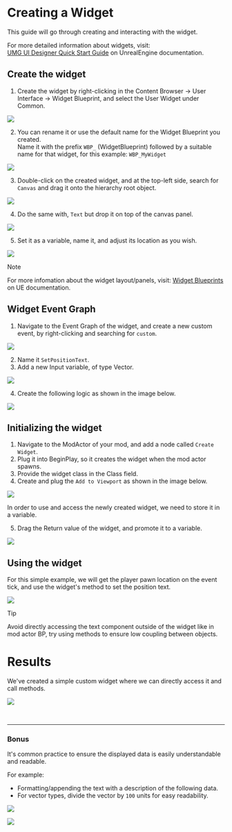 # Creating a Widget
This guide will go through creating and interacting with the widget.

For more detailed information about widgets, visit: <br>
[UMG UI Designer Quick Start Guide](https://dev.epicgames.com/documentation/en-us/unreal-engine/umg-ui-designer-quick-start-guide-in-unreal-engine) on UnrealEngine documentation.

## Create the widget
1. Create the widget by right-clicking in the Content Browser -> User Interface -> Widget Blueprint, and select the User Widget under Common.

![](/Media/CreatingWidget/1.png)

2. You can rename it or use the default name for the Widget Blueprint you created.<br>
Name it with the prefix `WBP_` (WidgetBlueprint) 
followed by a suitable name for that widget, for this example: `WBP_MyWidget`

![](/Media/CreatingWidget/3.png)

3. Double-click on the created widget, and at the top-left side, search for `Canvas` and drag it onto the hierarchy root object.

![](/Media/CreatingWidget/4.png)

4. Do the same with, `Text` but drop it on top of the canvas panel.

![](/Media/CreatingWidget/5.png)

5. Set it as a variable, name it, and adjust its location as you wish. 

![](/Media/CreatingWidget/6.png)


> [!NOTE]  
> For more infomation about the widget layout/panels, visit: [Widget Blueprints](https://dev.epicgames.com/documentation/en-us/unreal-engine/widget-blueprints-in-umg-for-unreal-engine) on UE documentation.

## Widget Event Graph

1. Navigate to the Event Graph of the widget, and create a new custom event, by right-clicking and searching for `custom`.

![](/Media/CreatingWidget/7.png)

2. Name it `SetPositionText`.
3. Add a new Input variable, of type  Vector.

![](/Media/CreatingWidget/8.png)

4. Create the following logic as shown in the image below.

![](/Media/CreatingWidget/9.png)

## Initializing the widget
1. Navigate to the ModActor of your mod, and add a node called `Create Widget`.
2. Plug it into BeginPlay, so it creates the widget when the mod actor spawns.
3. Provide the widget class in the Class field.
4. Create and plug the `Add to Viewport` as shown in the image below.

![](/Media/CreatingWidget/10.png)

In order to use and access the newly created widget, we need to store it in a variable.

5. Drag the Return value of the widget, and promote it to a variable.

![](/Media/CreatingWidget/11.png)

## Using the widget
For this simple example, we will get the player pawn location on the event tick, and use the widget's method to set the position text.

![](/Media/CreatingWidget/12.png)

> [!TIP]
> Avoid directly accessing the text component outside of the widget like in mod actor BP, try using methods to ensure low coupling between objects.

# Results
We've created a simple custom widget where we can directly access it and call methods.

![](/Media/CreatingWidget/13.png)

<br>
<hr>

### Bonus
It's common practice to ensure the displayed data is easily understandable and readable.

For example:
- Formatting/appending the text with a description of the following data.
- For vector types, divide the vector by `100` units for easy readability.

![](/Media/CreatingWidget/14.png)

![](/Media/CreatingWidget/15.png)

